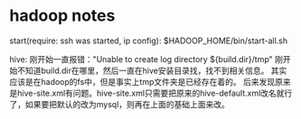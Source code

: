 hadoop notes
=====
start(require: ssh was started, ip config):
$HADOOP_HOME/bin/start-all.sh


hive: 
刚开始一直报错："Unable to create log directory ${build.dir}/tmp"
刚开始不知道build.dir在哪里，然后一直在hive安装目录找，找不到相关信息。
其实应该是在hadoop的fs中，但是事实上tmp文件夹是已经存在着的。
后来发现原来是hive-site.xml有问题。hive-site.xml只需要把原来的hive-default.xml改名就行了，如果要把默认的改为mysql，则再在上面的基础上面来改。


